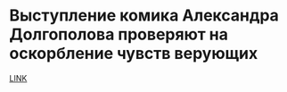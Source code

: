 # Выступление комика Александра Долгополова проверяют на оскорбление чувств верующих



[LINK](https://varlamov.ru/3760699.html)